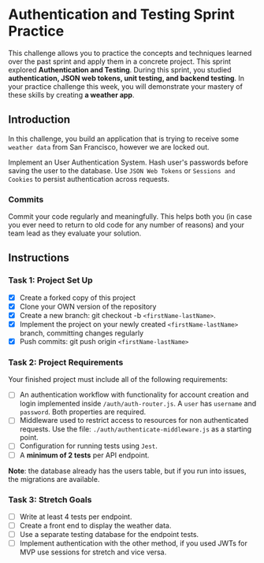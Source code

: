 # Authentication and Testing Sprint Practice

This challenge allows you to practice the concepts and techniques learned over the past sprint and apply them in a concrete project. This sprint explored **Authentication and Testing**. During this sprint, you studied **authentication, JSON web tokens, unit testing, and backend testing**. In your practice challenge this week, you will demonstrate your mastery of these skills by creating **a weather app**.

## Introduction

In this challenge, you build an application that is trying to receive some `weather data` from San Francisco, however we are locked out.

Implement an User Authentication System. Hash user's passwords before saving the user to the database. Use `JSON Web Tokens` or `Sessions and Cookies` to persist authentication across requests.

### Commits

Commit your code regularly and meaningfully. This helps both you (in case you ever need to return to old code for any number of reasons) and your team lead as they evaluate your solution.

## Instructions

### Task 1: Project Set Up

- [X] Create a forked copy of this project
- [X] Clone your OWN version of the repository
- [X] Create a new branch: git checkout -b `<firstName-lastName>`.
- [X] Implement the project on your newly created `<firstName-lastName>` branch, committing changes regularly
- [X] Push commits: git push origin `<firstName-lastName>`

### Task 2: Project Requirements

Your finished project must include all of the following requirements:

- [ ] An authentication workflow with functionality for account creation and login implemented inside `/auth/auth-router.js`. A `user` has `username` and `password`. Both properties are required.
- [ ] Middleware used to restrict access to resources for non authenticated requests. Use the file: `./auth/authenticate-middleware.js` as a starting point.
- [ ] Configuration for running tests using `Jest`.
- [ ] A **minimum of 2 tests** per API endpoint.

**Note**: the database already has the users table, but if you run into issues, the migrations are available.

### Task 3: Stretch Goals


- [ ] Write at least 4 tests per endpoint.
- [ ] Create a front end to display the weather data.
- [ ] Use a separate testing database for the endpoint tests.
- [ ] Implement authentication with the other method, if you used JWTs for MVP use sessions for stretch and vice versa.
